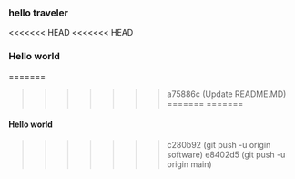 ### hello traveler
<<<<<<< HEAD
<<<<<<< HEAD
### Hello world
=======
>>>>>>> a75886c (Update README.MD)
=======
=======
#### Hello world
>>>>>>> c280b92 (git push -u origin software)
>>>>>>> e8402d5 (git push -u origin main)
